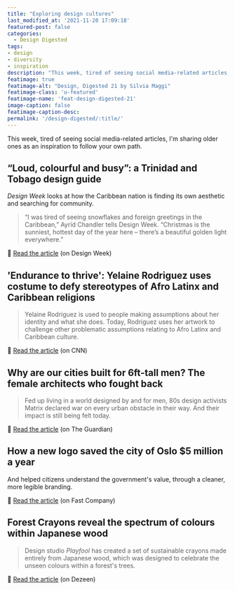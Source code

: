 ```yaml
---
title: "Exploring design cultures"
last_modified_at: '2021-11-20 17:09:18'
featured-post: false
categories:
  - Design Digested
tags:
- design
- diversity
- inspiration
description: "This week, tired of seeing social media-related articles, I'm sharing older ones as an inspiration to follow your own path."
featimage: true
featimage-alt: "Design, Digested 21 by Silvia Maggi"
featimage-class: 'u-featured'
featimage-name: 'feat-design-digested-21'
image-caption: false
featimage-caption-desc: 
permalink: '/design-digested/:title/'
---
```

<p class="lead">This week, tired of seeing social media-related articles, I'm sharing older ones as an inspiration to follow your own path.</p>

<!--more-->

## “Loud, colourful and busy”: a Trinidad and Tobago design guide

<em>Design Week</em> looks at how the Caribbean nation is finding its own aesthetic and searching for community.

> “I was tired of seeing snowflakes and foreign greetings in the Caribbean,” Ayrïd Chandler tells Design Week. “Christmas is the sunniest, hottest day of the year here – there’s a beautiful golden light everywhere.”

<p class="detached">🔗 <a href="https://www.designweek.co.uk/issues/30-november-6-december-2020/loud-colourful-and-busy-a-trinidad-and-tobago-design-guide/">Read the article</a> (on Design Week)</p>

## 'Endurance to thrive': Yelaine Rodriguez uses costume to defy stereotypes of Afro Latinx and Caribbean religions

> Yelaine Rodriguez is used to people making assumptions about her identity and what she does. Today, Rodriguez uses her artwork to challenge other problematic assumptions relating to Afro Latinx and Caribbean culture.

<p class="detached">🔗 <a href="https://edition.cnn.com/style/article/yelaine-rodriguez-costumes-afro-latinx-caribbean-religions-hyphenated/index.html">Read the article</a> (on CNN)</p>

## Why are our cities built for 6ft-tall men? The female architects who fought back

> Fed up living in a world designed by and for men, 80s design activists Matrix declared war on every urban obstacle in their way. And their impact is still being felt today.

<p class="detached">🔗 <a href="https://www.theguardian.com/artanddesign/2021/may/19/why-are-our-cities-built-for-6ft-tall-men-the-female-architects-who-fought-back">Read the article</a> (on The Guardian)</p>

## How a new logo saved the city of Oslo $5 million a year

And helped citizens understand the government's value, through a cleaner, more legible branding.

<p class="detached">🔗 <a href="https://www.fastcompany.com/90369874/oslos-new-branding-is-saving-the-city-5-million-a-year">Read the article</a> (on Fast Company)</p>

## Forest Crayons reveal the spectrum of colours within Japanese wood

> Design studio <em>Playfool</em> has created a set of sustainable crayons made entirely from Japanese wood, which was designed to celebrate the unseen colours within a forest's trees.

<p class="detached">🔗 <a href="https://www.dezeen.com/2021/10/14/forest-crayons-vast-spectrum-colours-japanese-wood/">Read the article</a> (on Dezeen)</p>